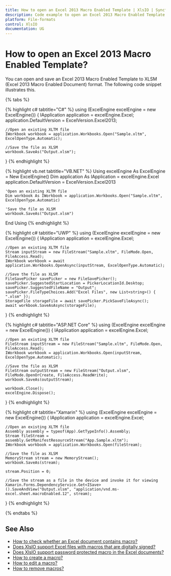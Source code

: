 ```yaml
---
title: How to open an Excel 2013 Macro Enabled Template | XlsIO | Syncfusion
description: Code example to open an Excel 2013 Macro Enabled Template using Syncfusion .NET Excel library (XlsIO).
platform: File-formats
control: XlsIO
documentation: UG
---
```


# How to open an Excel 2013 Macro Enabled Template?

You can open and save an Excel 2013 Macro Enabled Template to XLSM (Excel 2013 Macro Enabled Document) format. The following code snippet illustrates this.

{% tabs %}  

{% highlight c# tabtitle="C#" %}
using (ExcelEngine excelEngine = new ExcelEngine())
{
    IApplication application = excelEngine.Excel;
    application.DefaultVersion = ExcelVersion.Excel2013;

    //Open an existing XLTM file
    IWorkbook workbook = application.Workbooks.Open("Sample.xltm", ExcelOpenType.Automatic);

    //Save the file as XLSM
    workbook.SaveAs("Output.xlsm");
}
{% endhighlight %}

{% highlight vb.net tabtitle="VB.NET" %}
Using excelEngine As ExcelEngine = New ExcelEngine()
    Dim application As IApplication = excelEngine.Excel
    application.DefaultVersion = ExcelVersion.Excel2013

    'Open an existing XLTM file
    Dim workbook As IWorkbook = application.Workbooks.Open("Sample.xltm", ExcelOpenType.Automatic)

    'Save the file as XLSM
    workbook.SaveAs("Output.xlsm")
End Using
{% endhighlight %}

{% highlight c# tabtitle="UWP" %}
using (ExcelEngine excelEngine = new ExcelEngine())
{
    IApplication application = excelEngine.Excel;
    
    //Open an existing XLTM file
    Stream inputStream = new FileStream("Sample.xltm", FileMode.Open, FileAccess.Read);
    IWorkbook workbook = await application.Workbooks.OpenAsync(inputStream, ExcelOpenType.Automatic);

    //Save the file as XLSM
    FileSavePicker savePicker = new FileSavePicker();
    savePicker.SuggestedStartLocation = PickerLocationId.Desktop;
    savePicker.SuggestedFileName = "Output";
    savePicker.FileTypeChoices.Add("Excel Files", new List<string>() { ".xlsm" });
    StorageFile storageFile = await savePicker.PickSaveFileAsync();
    await workbook.SaveAsAsync(storageFile);
}
{% endhighlight %}

{% highlight c# tabtitle="ASP.NET Core" %}
using (ExcelEngine excelEngine = new ExcelEngine())
{
    IApplication application = excelEngine.Excel;

    //Open an existing XLTM file
    FileStream inputStream = new FileStream("Sample.xltm", FileMode.Open, FileAccess.Read);
    IWorkbook workbook = application.Workbooks.Open(inputStream, ExcelOpenType.Automatic);

    //Save the file as XLSM
    FileStream outputStream = new FileStream("Output.xlsm", FileMode.OpenOrCreate, FileAccess.ReadWrite);
    workbook.SaveAs(outputStream);

    workbook.Close();
    excelEngine.Dispose();
}
{% endhighlight %}

{% highlight c# tabtitle="Xamarin" %}
using (ExcelEngine excelEngine = new ExcelEngine())
{
    IApplication application = excelEngine.Excel;

    //Open an existing XLTM file
    Assembly assembly = typeof(App).GetTypeInfo().Assembly;
    Stream fileStream = assembly.GetManifestResourceStream("App.Sample.xltm");
    IWorkbook workbook = application.Workbooks.Open(fileStream);

    //Save the file as XLSM
    MemoryStream stream = new MemoryStream();
    workbook.SaveAs(stream);

    stream.Position = 0;

    //Save the stream as a file in the device and invoke it for viewing
    Xamarin.Forms.DependencyService.Get<ISave>().SaveAndView("Output.xlsm", "application/vnd.ms-excel.sheet.macroEnabled.12", stream);
}
{% endhighlight %}

  {% endtabs %}  

## See Also

* [How to check whether an Excel document contains macro?](https://help.syncfusion.com/file-formats/xlsio/faqs/how-to-check-whether-an-excel-document-contains-macro)
* [Does XlsIO support Excel files with macros that are digitally signed?](https://help.syncfusion.com/file-formats/xlsio/faqs/does-xlsio-support-excel-files-with-macros-that-are-digitally-signed)
* [Does XlsIO support password protected macro in the Excel documents?](https://help.syncfusion.com/file-formats/xlsio/faqs/does-xlsio-support-password-protected-macro-in-the-excel-documents)
* [How to create a macro?](https://help.syncfusion.com/file-formats/xlsio/working-with-macros#creating-a-macro)
* [How to edit a macro?](https://help.syncfusion.com/file-formats/xlsio/working-with-macros#editing-a-macro)
* [How to remove macros?](https://help.syncfusion.com/file-formats/xlsio/working-with-macros#removing-macros)

